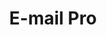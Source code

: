 ---
deprecated: true
title: E-mail Pro
slug: emails-pro
excertp: All you need to know about E-mail Pro
sections: General, Email client configuration
---
